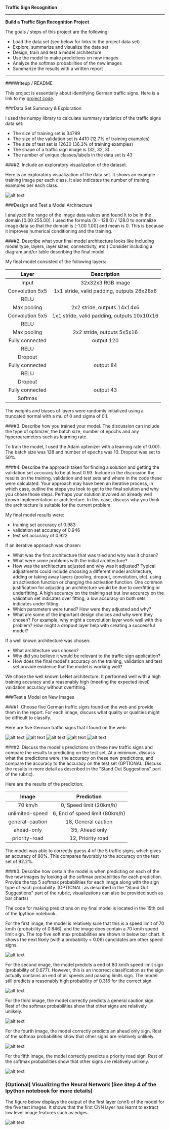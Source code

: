 **Traffic Sign Recognition** 

---

**Build a Traffic Sign Recognition Project**

The goals / steps of this project are the following:
* Load the data set (see below for links to the project data set)
* Explore, summarize and visualize the data set
* Design, train and test a model architecture
* Use the model to make predictions on new images
* Analyze the softmax probabilities of the new images
* Summarize the results with a written report


[//]: # (Image References)

[image1]: ./writeup/Dataset_Visualisation.png "Visualization"
[image2]: ./examples/grayscale.jpg "Grayscaling"
[image3]: ./writeup/Web_Image_Responses.png "Feature Maps"
[image4]: ./web-images/70.png "Traffic Sign 1"
[image5]: ./web-images/unlimited-speed.png "Traffic Sign 2"
[image6]: ./web-images/general-caution.png "Traffic Sign 3"
[image7]: ./web-images/ahead-only.png "Traffic Sign 4"
[image8]: ./web-images/priority-road.png "Traffic Sign 5"
[image11]: ./writeup/Chart1.png "Softmax Probabilities for Test Image1"
[image12]: ./writeup/Chart2.png "Softmax Probabilities for Test Image2"
[image13]: ./writeup/Chart3.png "Softmax Probabilities for Test Image3"
[image14]: ./writeup/Chart4.png "Softmax Probabilities for Test Image4"
[image15]: ./writeup/Chart5.png "Softmax Probabilities for Test Image5"

---
###Writeup / README

This project is essentially about identifying German traffic signs. Here is a link to my [project code](https://github.com/samunda/Udacity-Self-Driving-Car-Term1/blob/master/CarND-Traffic-Sign-Classifier-Project/Traffic_Sign_Classifier.ipynb).

###Data Set Summary & Exploration

I used the numpy library to calculate summary statistics of the traffic signs data set:

* The size of training set is 34799
* The size of the validation set is 4410 (12.7% of training examples)
* The size of test set is 12630 (36.3% of training examples)
* The shape of a traffic sign image is (32, 32, 3)
* The number of unique classes/labels in the data set is 43

####2. Include an exploratory visualization of the dataset.

Here is an exploratory visualization of the data set. It shows an example training image per each class. It also indicates the number of training examples per each class.

![alt text][image1]

###Design and Test a Model Architecture

I analyzed the range of the image data values and found it to be in the domain [0.00 255.00]. I used the formula (X - 128.0) / 128.0 to normalize image data so that the domain is [-1.00 1.00] and mean is 0. This is because it improves numerical conditioning and the training.

####2. Describe what your final model architecture looks like including model type, layers, layer sizes, connectivity, etc.) Consider including a diagram and/or table describing the final model.

My final model consisted of the following layers:

| Layer         		|     Description	        					| 
|:---------------------:|:---------------------------------------------:| 
| Input         		| 32x32x3 RGB image   							| 
| Convolution 5x5     	| 1x1 stride, valid padding, outputs 28x28x6 	|
| RELU					|												|
| Max pooling	      	| 2x2 stride,  outputs 14x14x6				    |
| Convolution 5x5     	| 1x1 stride, valid padding, outputs 10x10x16 	|
| RELU					|												|
| Max pooling	      	| 2x2 stride,  outputs 5x5x16				    |
| Fully connected		| output 120   									|
| RELU					|												|
| Dropout				|												|
| Fully connected		| output 84   									|
| RELU					|												|
| Dropout				|												|
| Fully connected		| output 43   									|
| Softmax				|           									|

The weights and biases of layers were randomly initialized using a truncated normal with a mu of 0 and sigma of 0.1.

####3. Describe how you trained your model. The discussion can include the type of optimizer, the batch size, number of epochs and any hyperparameters such as learning rate.

To train the model, I used the Adam optimizer with a learning rate of 0.001. The batch size was 128 and number of epochs was 10. Dropout was set to 50%.

####4. Describe the approach taken for finding a solution and getting the validation set accuracy to be at least 0.93. Include in the discussion the results on the training, validation and test sets and where in the code these were calculated. Your approach may have been an iterative process, in which case, outline the steps you took to get to the final solution and why you chose those steps. Perhaps your solution involved an already well known implementation or architecture. In this case, discuss why you think the architecture is suitable for the current problem.

My final model results were:
* training set accuracy of 0.983
* validation set accuracy of 0.946
* test set accuracy of 0.922

If an iterative approach was chosen:
* What was the first architecture that was tried and why was it chosen?
* What were some problems with the initial architecture?
* How was the architecture adjusted and why was it adjusted? Typical adjustments could include choosing a different model architecture, adding or taking away layers (pooling, dropout, convolution, etc), using an activation function or changing the activation function. One common justification for adjusting an architecture would be due to overfitting or underfitting. A high accuracy on the training set but low accuracy on the validation set indicates over fitting; a low accuracy on both sets indicates under fitting.
* Which parameters were tuned? How were they adjusted and why?
* What are some of the important design choices and why were they chosen? For example, why might a convolution layer work well with this problem? How might a dropout layer help with creating a successful model?

If a well known architecture was chosen:
* What architecture was chosen?
* Why did you believe it would be relevant to the traffic sign application?
* How does the final model's accuracy on the training, validation and test set provide evidence that the model is working well?

We chose the well known LeNet architecture. It performed well with a high training accuracy and a reasonably high (meeting the expected level) validation accuracy without overfitting.

###Test a Model on New Images

####1. Choose five German traffic signs found on the web and provide them in the report. For each image, discuss what quality or qualities might be difficult to classify.

Here are five German traffic signs that I found on the web:

![alt text][image4] ![alt text][image5] ![alt text][image6] 
![alt text][image7] ![alt text][image8]

####2. Discuss the model's predictions on these new traffic signs and compare the results to predicting on the test set. At a minimum, discuss what the predictions were, the accuracy on these new predictions, and compare the accuracy to the accuracy on the test set (OPTIONAL: Discuss the results in more detail as described in the "Stand Out Suggestions" part of the rubric).

Here are the results of the prediction:

| Image			        |     Prediction	        					| 
|:---------------------:|:---------------------------------------------:| 
| 70 km/h      		    | 0, Speed limit (20km/h) 									| 
| unlimited-speed     	| 6, End of speed limit (80km/h)							|
| general-caution		| 18, General caution								|
| ahead-only      		| 35, Ahead only					 				|
| priority-road			| 12, Priority road     							|

The model was able to correctly guess 4 of the 5 traffic signs, which gives an accuracy of 80%. This compares favorably to the accuracy on the test set of 92.2%.

####3. Describe how certain the model is when predicting on each of the five new images by looking at the softmax probabilities for each prediction. Provide the top 5 softmax probabilities for each image along with the sign type of each probability. (OPTIONAL: as described in the "Stand Out Suggestions" part of the rubric, visualizations can also be provided such as bar charts)

The code for making predictions on my final model is located in the 15th cell of the Ipython notebook.

For the first image, the model is relatively sure that this is a speed limit of 70 km/h (probability of 0.846), and the image does contain a 70 km/h speed limit sign. The top five soft max probabilities are shown in below bar chart. It shows the next likely (with a probability < 0.06) candidates are other speed signs.

![alt text][image11]

For the second image, the model predicts a end of 80 km/h speed limit sign (probability of 0.677). However, this is an incorrect classification as the sign actually contains an end of all speeds and passing limits sign. The model still predicts a reasonably high probability of 0.316 for the correct sign.

![alt text][image12]

For the third image, the model correctly predicts a general caution sign. Rest of the softmax probabilities show that other signs are relatively unlikely.

![alt text][image13]

For the fourth image, the model correctly predicts an ahead only sign. Rest of the softmax probabilities show that other signs are relatively unlikely.

![alt text][image14]

For the fifth image, the model correctly predicts a priority road sign. Rest of the softmax probabilities show that other signs are relatively unlikely.

![alt text][image15]



### (Optional) Visualizing the Neural Network (See Step 4 of the Ipython notebook for more details)

The figure below displays the output of the first layer (cnn1) of the model for the five test images. It shows that the first CNN layer has learnt to extract low level image features such as edges.

![alt text][image3]


